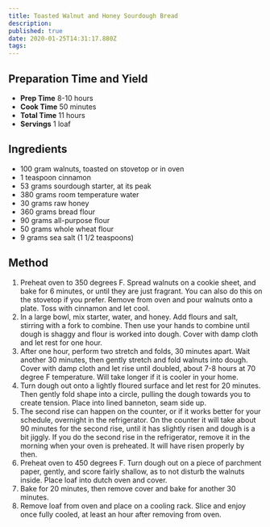 ```yaml
---
title: Toasted Walnut and Honey Sourdough Bread
description:
published: true
date: 2020-01-25T14:31:17.880Z
tags:
---
```


## Preparation Time and Yield

- **Prep Time** 8-10 hours
- **Cook Time** 50 minutes
- **Total Time** 11 hours
- **Servings** 1 loaf

## Ingredients

- 100 gram walnuts, toasted on stovetop or in oven
- 1 teaspoon cinnamon
- 53 grams sourdough starter, at its peak
- 380 grams room temperature water
- 30 grams raw honey
- 360 grams bread flour
- 90 grams all-purpose flour
- 50 grams whole wheat flour
- 9 grams sea salt (1 1/2 teaspoons)

## Method

1. Preheat oven to 350 degrees F. Spread walnuts on a cookie sheet, and bake for 6 minutes, or until they are just fragrant. You can also do this on the stovetop if you prefer. Remove from oven and pour walnuts onto a plate. Toss with cinnamon and let cool.
2. In a large bowl, mix starter, water, and honey. Add flours and salt, stirring with a fork to combine. Then use your hands to combine until dough is shaggy and flour is worked into dough. Cover with damp cloth and let rest for one hour.
3. After one hour, perform two stretch and folds, 30 minutes apart. Wait another 30 minutes, then gently stretch and fold walnuts into dough. Cover with damp cloth and let rise until doubled, about 7-8 hours at 70 degree F temperature. Will take longer if it is cooler in your home.
4. Turn dough out onto a lightly floured surface and let rest for 20 minutes. Then gently fold shape into a circle, pulling the dough towards you to create tension. Place into lined banneton, seam side up.
5. The second rise can happen on the counter, or if it works better for your schedule, overnight in the refrigerator. On the counter it will take about 90 minutes for the second rise, until it has slightly risen and dough is a bit jiggly. If you do the second rise in the refrigerator, remove it in the morning when your oven is preheated. It will have risen properly by then.
6. Preheat oven to 450 degrees F. Turn dough out on a piece of parchment paper, gently, and score fairly shallow, as to not disturb the walnuts inside. Place loaf into dutch oven and cover.
7. Bake for 20 minutes, then remove cover and bake for another 30 minutes.
8. Remove loaf from oven and place on a cooling rack. Slice and enjoy once fully cooled, at least an hour after removing from oven.
